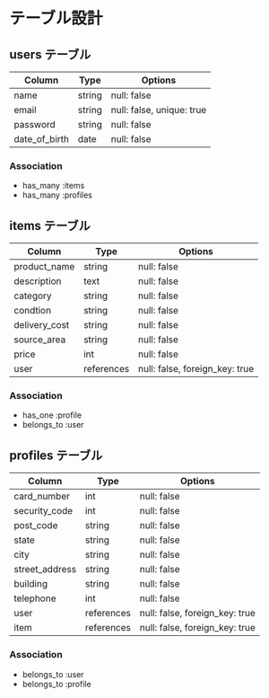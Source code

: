 # テーブル設計

## users テーブル

| Column             | Type   | Options                   |
| ------------------ | ------ | ------------------------- |
| name               | string | null: false               |
| email              | string | null: false, unique: true |
| password           | string | null: false               |
| date_of_birth      | date   | null: false               |

### Association

- has_many :items
- has_many :profiles

## items テーブル

| Column             | Type       | Options                        |
| ------------------ | ---------- | ------------------------------ |
| product_name       | string     | null: false                    |
| description        | text       | null: false                    |
| category           | string     | null: false                    |
| condtion           | string     | null: false                    |
| delivery_cost      | string     | null: false                    |
| source_area        | string     | null: false                    |
| price              | int        | null: false                    |
| user               | references | null: false, foreign_key: true |

### Association

- has_one :profile
- belongs_to :user

## profiles テーブル

| Column             | Type       | Options                        |
| ------------------ | ---------- | ------------------------------ |
| card_number        | int        | null: false                    |
| security_code      | int        | null: false                    |
| post_code          | string     | null: false                    |
| state              | string     | null: false                    |
| city               | string     | null: false                    |
| street_address     | string     | null: false                    |
| building           | string     | null: false                    |
| telephone          | int        | null: false                    |
| user               | references | null: false, foreign_key: true |
| item               | references | null: false, foreign_key: true |

### Association

- belongs_to :user
- belongs_to :profile

